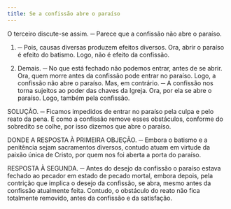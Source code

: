 ```yaml
---
title: Se a confissão abre o paraíso
---
```


O terceiro discute-se assim. ─ Parece que a confissão não abre o paraíso.  

1. ─ Pois, causas diversas produzem efeitos diversos. Ora, abrir o paraíso é efeito do batismo. Logo, não é efeito da confissão.  

2. Demais. ─ No que está fechado não podemos entrar, antes de se abrir. Ora, quem morre antes da confissão pode entrar no paraíso. Logo, a confissão não abre o paraíso.  Mas, em contrário. ─ A confissão nos torna sujeitos ao poder das chaves da Igreja. Ora, por ela se abre o paraíso. Logo, também pela confissão.  

SOLUÇÃO. ─ Ficamos impedidos de entrar no paraíso pela culpa e pelo reato da pena. E como a confissão remove esses obstáculos, conforme do sobredito se colhe, por isso dizemos que abre o paraíso.  

DONDE A RESPOSTA À PRIMEIRA OBJEÇÃO. ─ Embora o batismo e a penitência sejam sacramentos diversos, contudo atuam em virtude da paixão única de Cristo, por quem nos foi aberta a porta do paraíso.  

RESPOSTA À SEGUNDA. ─ Antes do desejo da confissão o paraíso estava fechado ao pecador em estado de pecado mortal, embora depois, pela contrição que implica o desejo da confissão, se abra, mesmo antes da confissão atualmente feita. Contudo, o obstáculo do reato não fica totalmente removido, antes da confissão e da satisfação.